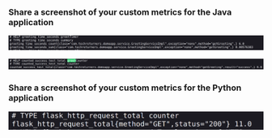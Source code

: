 ### Share a screenshot of your custom metrics for the Java application

![Screenshot of the custom timer metric for the Java app](./media/images/Java-app-greetTimer.png)

![Screenshot of the custom count metric for the Java app](./media/images/Java-app-greetCounter.png)

### Share a screenshot of your custom metrics for the Python application

![Screenshot of the custom count metric for the Python api](./media/images/Python-api-getCounter.png)